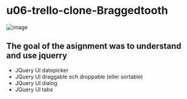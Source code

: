 # u06-trello-clone-Braggedtooth

![image](/images/unknown.pngunknown.png)

## The goal of the asignment was to understand and use jquerry

- JQuery UI datepicker
- JQuery UI draggable och droppable (eller sortable)
- JQuery UI dialog
- JQuery UI tabs
